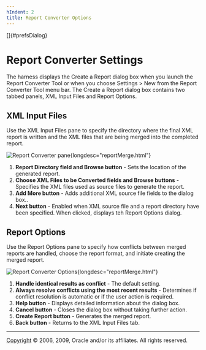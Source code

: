 ```yaml
---
hIndent: 2
title: Report Converter Options
---
```


[]{#prefsDialog}

# Report Converter Settings

The harness displays the Create a Report dialog box when you launch the Report Converter Tool or
when you choose Settings \> New from the Report Converter Tool menu bar. The Create a Report dialog
box contains two tabbed panels, XML Input Files and Report Options.

## XML Input Files

Use the XML Input Files pane to specify the directory where the final XML report is written and the
XML files that are being merged into the completed report.

![Report Converter pane](../../images/JT4reportConverterXML.gif){longdesc="reportMerge.html"}

1.  **Report Directory field and Browse button** - Sets the location of the generated report.
2.  **Choose XML Files to be Converted fields and Browse buttons** - Specifies the XML files used as
    source files to generate the report.
3.  **Add More button** - Adds additional XML source file fields to the dialog box..
4.  **Next button** - Enabled when XML source file and a report directory have been specified. When
    clicked, displays teh Report Options dialog.

## Report Options

Use the Report Options pane to specify how conflicts between merged reports are handled, choose the
report format, and initiate creating the merged report.

![Report Converter Options](../../images/JT4reportConverterOptions.gif){longdesc="reportMerge.html"}

1.  **Handle identical results as conflict** - The default setting.
2.  **Always resolve conflicts using the most recent results** - Determines if conflict resolution
    is automatic or if the user action is required.
3.  **Help button** - Displays detailed information about the dialog box.
4.  **Cancel button** - Closes the dialog box without taking further action.
5.  **Create Report button** - Generates the merged report.
6.  **Back button** - Returns to the XML Input Files tab.

----------------------------------------------------------------------------------------------------

[Copyright](../copyright.html) © 2006, 2009, Oracle and/or its affiliates. All rights reserved.
